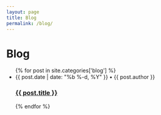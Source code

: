 ```yaml
---
layout: page
title: Blog
permalink: /blog/
---
```


# Blog

<ul class="post-list">
{% for post in site.categories['blog'] %}
	<li>
        <span class="post-meta">{{ post.date | date: "%b %-d, %Y" }} • {{ post.author }}</span>
        <h3>
          <a class="post-link" href="{{ post.url | prepend: site.baseurl }}">{{ post.title }}</a>
        </h3>
    </li>
{% endfor %}
</ul>
